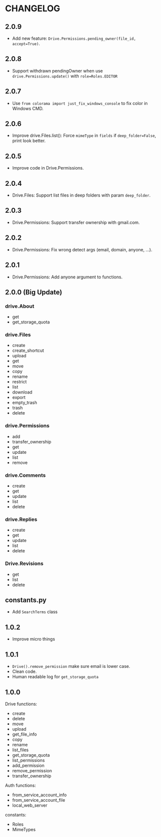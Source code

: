 # CHANGELOG

## 2.0.9
- Add new feature: `Drive.Permissions.pending_owner(file_id, accept=True)`.

## 2.0.8
- Support withdrawn pendingOwner when use `drive.Permissions.update()` with `role=Roles.EDITOR`

## 2.0.7
- Use `from colorama import just_fix_windows_console` to fix color in Windows CMD.

## 2.0.6
- Improve drive.Files.list(): Force `mimeType` in `fields` if `deep_folder=False`, print look better.

## 2.0.5
- Improve code in Drive.Permissions.

## 2.0.4
- Drive.Files: Support list files in deep folders with param `deep_folder`.

## 2.0.3
- Drive.Permissions: Support transfer ownership with gmail.com.

## 2.0.2
- Drive.Permissions: Fix wrong detect args (email, domain, anyone, ...).

## 2.0.1
- Drive.Permissions: Add anyone argument to functions.

## 2.0.0 (Big Update)

### drive.About
- get
- get_storage_quota

### drive.Files
- create
- create_shortcut
- upload
- get
- move
- copy
- rename
- restrict
- list
- download
- export
- empty_trash
- trash
- delete

### drive.Permissions
- add
- transfer_ownership
- get
- update
- list
- remove

### drive.Comments
- create
- get
- update
- list
- delete

### drive.Replies
- create
- get
- update
- list
- delete

### Drive.Revisions
- get
- list
- delete

## constants.py
- Add `SearchTerms` class


## 1.0.2
- Improve micro things

## 1.0.1
- `Drive().remove_permission` make sure email is lower case.
- Clean code.
- Human readable log for `get_storage_quota`

## 1.0.0
Drive functions:
- create
- delete
- move
- upload
- get_file_info
- copy
- rename
- list_files
- get_storage_quota
- list_permissions
- add_permission
- remove_permission
- transfer_ownership

Auth functions:
- from_service_account_info
- from_service_account_file
- local_web_server

constants:
- Roles
- MimeTypes